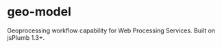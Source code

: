 geo-model
=========

Geoprocessing workflow capability for Web Processing Services. Built on jsPlumb 1.3+.
